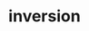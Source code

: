 ---
layout: recommendation
parent: RNA
title: inversion
definition: 
    Inversion: a sequence change where, compared to a reference sequence, <b>more than one nucleotide</b> replacing the original sequence are the reverse complement of the original sequence.
discussion:
    Is the change "aagc" to "uucg" an inversion?: No, an inversion would change "aagc" to "gcuu", its <b>revese-complement</b>. "uucg" is only the <b>complement</b> of "aagc".
    Is the change "aagc" to "cgaa" an inversion?: No, an inversion would change "aagc" to "gcuu", its <b>revese-complement</b>. CGAA is only the <b>reverse</b> of "aagc".
---